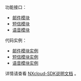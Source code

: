 功能接口：
* [邮件模块](https://github.com/nxtele/nxcloud-java-sdk/blob/main/src/main/java/com/nxcloud/sdk/NxEmailClient.java)
* [短信模块](https://github.com/nxtele/nxcloud-java-sdk/blob/main/src/main/java/com/nxcloud/sdk/NxSmsClient.java)
* [语音模块](https://github.com/nxtele/nxcloud-java-sdk/blob/main/src/main/java/com/nxcloud/sdk/NxVoiceClient.java)
  
  
代码实例：
* [邮件模块实例](https://github.com/nxtele/nxcloud-java-sdk/blob/main/src/test/java/com/nxcloud/sdk/NxEmailClientTest.java)
* [短信模块实例](https://github.com/nxtele/nxcloud-java-sdk/blob/main/src/test/java/com/nxcloud/sdk/NxSmsClientTest.java)
* [语音模块实例](https://github.com/nxtele/nxcloud-java-sdk/blob/main/src/test/java/com/nxcloud/sdk/NxVoiceClientTest.java)
  
详情请查看 
[NXcloud-SDK说明文档](https://github.com/nxtele/nxcloud-java-sdk/blob/main/src/test/java/com/nxcloud/sdk/NxVoiceClientTest.java)
。
